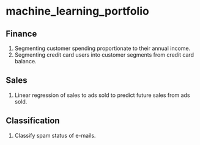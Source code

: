# machine_learning_portfolio

## Finance

1. Segmenting customer spending proportionate to their annual income.
2. Segmenting credit card users into customer segments from credit card balance.

## Sales

1. Linear regression of sales to ads sold to predict future sales from ads sold.

## Classification

1. Classify spam status of e-mails.
